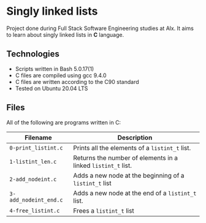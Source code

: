 # Singly linked lists

Project done during Full Stack Software Engineering studies at Alx. It aims to learn about singly linked lists in **C** language.

## Technologies
 
* Scripts written in Bash 5.0.17(1)
* C files are compiled using gcc 9.4.0
* C files are written according to the C90 standard
* Tested on Ubuntu 20.04 LTS

## Files

All of the following are programs written in C:

Filename | Description
--- | ---
`0-print_listint.c` | Prints all the elements of a `listint_t` list.
`1-listint_len.c` | Returns the number of elements in a linked `listint_t` list.
`2-add_nodeint.c` | Adds a new node at the beginning of a `listint_t` list
`3-add_nodeint_end.c` | Adds a new node at the end of a `listint_t` list.
`4-free_listint.c` | Frees a `listint_t` list
